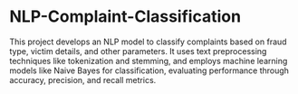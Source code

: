 # NLP-Complaint-Classification
This project develops an NLP model to classify complaints based on fraud type, victim details, and other parameters. It uses text preprocessing techniques like tokenization and stemming, and employs machine learning models like Naive Bayes for classification, evaluating performance through accuracy, precision, and recall metrics.

